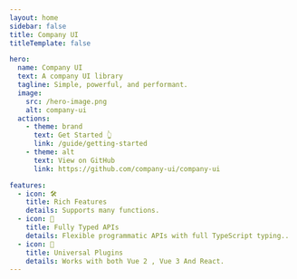 ```yaml
---
layout: home
sidebar: false
title: Company UI
titleTemplate: false

hero:
  name: Company UI
  text: A company UI library
  tagline: Simple, powerful, and performant.
  image:
    src: /hero-image.png
    alt: company-ui
  actions:
    - theme: brand
      text: Get Started 👆
      link: /guide/getting-started
    - theme: alt
      text: View on GitHub
      link: https://github.com/company-ui/company-ui

features:
  - icon: 🛠️
    title: Rich Features
    details: Supports many functions.
  - icon: 🔑
    title: Fully Typed APIs
    details: Flexible programmatic APIs with full TypeScript typing..
  - icon: 🔩
    title: Universal Plugins
    details: Works with both Vue 2 , Vue 3 And React.
---
```


<script setup lang="ts">
import { onMounted } from 'vue';
onMounted(() => {
  const image = document.querySelector('.VPHero .VPImage.image-src');
  image.classList.add('blur');
  setTimeout(() => {
    image.classList.remove('blur');
    image.classList.add('animation');
  }, 500)
});
</script>
